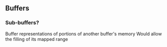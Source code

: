 Buffers
---


### Sub-buffers?
Buffer representations of portions of another buffer's memory
Would allow the filling of its mapped range 


